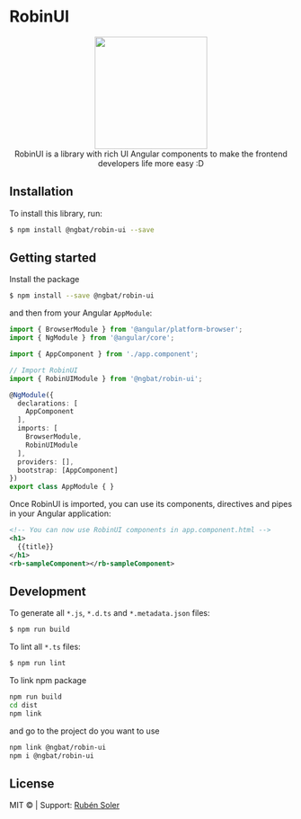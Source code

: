 # RobinUI
<div align="center">
  <img width="200px" src="https://raw.githubusercontent.com/ngBat/graphic-designs/master/robin-ui/logo/robin-ui.png">
  <br/>
RobinUI is a library with rich UI Angular components to make the frontend developers life more easy :D  
</div>


## Installation

To install this library, run:

```bash
$ npm install @ngbat/robin-ui --save
```

## Getting started

Install the package

```bash
$ npm install --save @ngbat/robin-ui 
```

and then from your Angular `AppModule`:

```typescript
import { BrowserModule } from '@angular/platform-browser';
import { NgModule } from '@angular/core';

import { AppComponent } from './app.component';

// Import RobinUI
import { RobinUIModule } from '@ngbat/robin-ui';

@NgModule({
  declarations: [
    AppComponent
  ],
  imports: [
    BrowserModule,
    RobinUIModule
  ],
  providers: [],
  bootstrap: [AppComponent]
})
export class AppModule { }
```

Once RobinUI is imported, you can use its components, directives and pipes in your Angular application:

```xml
<!-- You can now use RobinUI components in app.component.html -->
<h1>
  {{title}}
</h1>
<rb-sampleComponent></rb-sampleComponent>
```

## Development

To generate all `*.js`, `*.d.ts` and `*.metadata.json` files:

```bash
$ npm run build
```

To lint all `*.ts` files:

```bash
$ npm run lint
```

To link npm package 

```bash
npm run build
cd dist
npm link
```

and go to the project do you want to use

```bash
npm link @ngbat/robin-ui
npm i @ngbat/robin-ui
```

## License

MIT © | Support: [Rubén Soler](mailto:r.solerginer@gmail.com)
